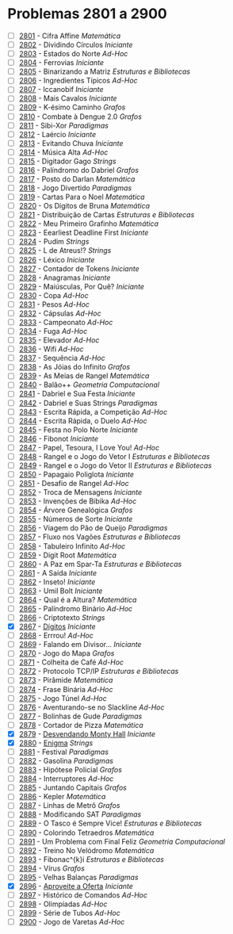 # Problemas 2801 a 2900

  - [ ] [2801](https://www.urionlinejudge.com.br/judge/pt/problems/view/2801) - Cifra Affine *Matemática*
  - [ ] [2802](https://www.urionlinejudge.com.br/judge/pt/problems/view/2802) - Dividindo Círculos *Iniciante*
  - [ ] [2803](https://www.urionlinejudge.com.br/judge/pt/problems/view/2803) - Estados do Norte *Ad-Hoc*
  - [ ] [2804](https://www.urionlinejudge.com.br/judge/pt/problems/view/2804) - Ferrovias *Iniciante*
  - [ ] [2805](https://www.urionlinejudge.com.br/judge/pt/problems/view/2805) - Binarizando a Matriz *Estruturas e Bibliotecas*
  - [ ] [2806](https://www.urionlinejudge.com.br/judge/pt/problems/view/2806) - Ingredientes Típicos *Ad-Hoc*
  - [ ] [2807](https://www.urionlinejudge.com.br/judge/pt/problems/view/2807) - Iccanobif *Iniciante*
  - [ ] [2808](https://www.urionlinejudge.com.br/judge/pt/problems/view/2808) - Mais Cavalos *Iniciante*
  - [ ] [2809](https://www.urionlinejudge.com.br/judge/pt/problems/view/2809) - K-ésimo Caminho *Grafos*
  - [ ] [2810](https://www.urionlinejudge.com.br/judge/pt/problems/view/2810) - Combate à Dengue 2.0 *Grafos*
  - [ ] [2811](https://www.urionlinejudge.com.br/judge/pt/problems/view/2811) - Sibi-Xor *Paradigmas*
  - [ ] [2812](https://www.urionlinejudge.com.br/judge/pt/problems/view/2812) - Laércio *Iniciante*
  - [ ] [2813](https://www.urionlinejudge.com.br/judge/pt/problems/view/2813) - Evitando Chuva *Iniciante*
  - [ ] [2814](https://www.urionlinejudge.com.br/judge/pt/problems/view/2814) - Música Alta *Ad-Hoc*
  - [ ] [2815](https://www.urionlinejudge.com.br/judge/pt/problems/view/2815) - Digitador Gago *Strings*
  - [ ] [2816](https://www.urionlinejudge.com.br/judge/pt/problems/view/2816) - Palíndromo do Dabriel *Grafos*
  - [ ] [2817](https://www.urionlinejudge.com.br/judge/pt/problems/view/2817) - Posto do Darlan *Matemática*
  - [ ] [2818](https://www.urionlinejudge.com.br/judge/pt/problems/view/2818) - Jogo Divertido *Paradigmas*
  - [ ] [2819](https://www.urionlinejudge.com.br/judge/pt/problems/view/2819) - Cartas Para o Noel *Matemática*
  - [ ] [2820](https://www.urionlinejudge.com.br/judge/pt/problems/view/2820) - Os Dígitos de Bruna *Matemática*
  - [ ] [2821](https://www.urionlinejudge.com.br/judge/pt/problems/view/2821) - Distribuição de Cartas *Estruturas e Bibliotecas*
  - [ ] [2822](https://www.urionlinejudge.com.br/judge/pt/problems/view/2822) - Meu Primeiro Grafinho *Matemática*
  - [ ] [2823](https://www.urionlinejudge.com.br/judge/pt/problems/view/2823) - Eearliest Deadline First *Iniciante*
  - [ ] [2824](https://www.urionlinejudge.com.br/judge/pt/problems/view/2824) - Pudim *Strings*
  - [ ] [2825](https://www.urionlinejudge.com.br/judge/pt/problems/view/2825) - L de Atreus!? *Strings*
  - [ ] [2826](https://www.urionlinejudge.com.br/judge/pt/problems/view/2826) - Léxico *Iniciante*
  - [ ] [2827](https://www.urionlinejudge.com.br/judge/pt/problems/view/2827) - Contador de Tokens *Iniciante*
  - [ ] [2828](https://www.urionlinejudge.com.br/judge/pt/problems/view/2828) - Anagramas *Iniciante*
  - [ ] [2829](https://www.urionlinejudge.com.br/judge/pt/problems/view/2829) - Maiúsculas, Por Quê? *Iniciante*
  - [ ] [2830](https://www.urionlinejudge.com.br/judge/pt/problems/view/2830) - Copa *Ad-Hoc*
  - [ ] [2831](https://www.urionlinejudge.com.br/judge/pt/problems/view/2831) - Pesos *Ad-Hoc*
  - [ ] [2832](https://www.urionlinejudge.com.br/judge/pt/problems/view/2832) - Cápsulas *Ad-Hoc*
  - [ ] [2833](https://www.urionlinejudge.com.br/judge/pt/problems/view/2833) - Campeonato *Ad-Hoc*
  - [ ] [2834](https://www.urionlinejudge.com.br/judge/pt/problems/view/2834) - Fuga *Ad-Hoc*
  - [ ] [2835](https://www.urionlinejudge.com.br/judge/pt/problems/view/2835) - Elevador *Ad-Hoc*
  - [ ] [2836](https://www.urionlinejudge.com.br/judge/pt/problems/view/2836) - Wifi *Ad-Hoc*
  - [ ] [2837](https://www.urionlinejudge.com.br/judge/pt/problems/view/2837) - Sequência *Ad-Hoc*
  - [ ] [2838](https://www.urionlinejudge.com.br/judge/pt/problems/view/2838) - As Jóias do Infinito *Grafos*
  - [ ] [2839](https://www.urionlinejudge.com.br/judge/pt/problems/view/2839) - As Meias de Rangel *Matemática*
  - [ ] [2840](https://www.urionlinejudge.com.br/judge/pt/problems/view/2840) - Balão++ *Geometria Computacional*
  - [ ] [2841](https://www.urionlinejudge.com.br/judge/pt/problems/view/2841) - Dabriel e Sua Festa *Iniciante*
  - [ ] [2842](https://www.urionlinejudge.com.br/judge/pt/problems/view/2842) - Dabriel e Suas Strings *Paradigmas*
  - [ ] [2843](https://www.urionlinejudge.com.br/judge/pt/problems/view/2843) - Escrita Rápida, a Competição *Ad-Hoc*
  - [ ] [2844](https://www.urionlinejudge.com.br/judge/pt/problems/view/2844) - Escrita Rápida, o Duelo *Ad-Hoc*
  - [ ] [2845](https://www.urionlinejudge.com.br/judge/pt/problems/view/2845) - Festa no Polo Norte *Iniciante*
  - [ ] [2846](https://www.urionlinejudge.com.br/judge/pt/problems/view/2846) - Fibonot *Iniciante*
  - [ ] [2847](https://www.urionlinejudge.com.br/judge/pt/problems/view/2847) - Papel, Tesoura, I Love You! *Ad-Hoc*
  - [ ] [2848](https://www.urionlinejudge.com.br/judge/pt/problems/view/2848) - Rangel e o Jogo do Vetor I *Estruturas e Bibliotecas*
  - [ ] [2849](https://www.urionlinejudge.com.br/judge/pt/problems/view/2849) - Rangel e o Jogo do Vetor II *Estruturas e Bibliotecas*
  - [ ] [2850](https://www.urionlinejudge.com.br/judge/pt/problems/view/2850) - Papagaio Poliglota *Iniciante*
  - [ ] [2851](https://www.urionlinejudge.com.br/judge/pt/problems/view/2851) - Desafio de Rangel *Ad-Hoc*
  - [ ] [2852](https://www.urionlinejudge.com.br/judge/pt/problems/view/2852) - Troca de Mensagens *Iniciante*
  - [ ] [2853](https://www.urionlinejudge.com.br/judge/pt/problems/view/2853) - Invenções de Bibika *Ad-Hoc*
  - [ ] [2854](https://www.urionlinejudge.com.br/judge/pt/problems/view/2854) - Árvore Genealógica *Grafos*
  - [ ] [2855](https://www.urionlinejudge.com.br/judge/pt/problems/view/2855) - Números de Sorte *Iniciante*
  - [ ] [2856](https://www.urionlinejudge.com.br/judge/pt/problems/view/2856) - Viagem do Pão de Queijo *Paradigmas*
  - [ ] [2857](https://www.urionlinejudge.com.br/judge/pt/problems/view/2857) - Fluxo nos Vagões *Estruturas e Bibliotecas*
  - [ ] [2858](https://www.urionlinejudge.com.br/judge/pt/problems/view/2858) - Tabuleiro Infinito *Ad-Hoc*
  - [ ] [2859](https://www.urionlinejudge.com.br/judge/pt/problems/view/2859) - Digit Root *Matemática*
  - [ ] [2860](https://www.urionlinejudge.com.br/judge/pt/problems/view/2860) - A Paz em Spar-Ta *Estruturas e Bibliotecas*
  - [ ] [2861](https://www.urionlinejudge.com.br/judge/pt/problems/view/2861) - A Saída *Iniciante*
  - [ ] [2862](https://www.urionlinejudge.com.br/judge/pt/problems/view/2862) - Inseto! *Iniciante*
  - [ ] [2863](https://www.urionlinejudge.com.br/judge/pt/problems/view/2863) - Umil Bolt *Iniciante*
  - [ ] [2864](https://www.urionlinejudge.com.br/judge/pt/problems/view/2864) - Qual é a Altura? *Matemática*
  - [ ] [2865](https://www.urionlinejudge.com.br/judge/pt/problems/view/2865) - Palíndromo Binário *Ad-Hoc*
  - [ ] [2866](https://www.urionlinejudge.com.br/judge/pt/problems/view/2866) - Criptotexto *Strings*
  - [x] [2867](https://www.urionlinejudge.com.br/judge/pt/problems/view/2867) - [Dígitos](2867.poti) *Iniciante*
  - [ ] [2868](https://www.urionlinejudge.com.br/judge/pt/problems/view/2868) - Errrou! *Ad-Hoc*
  - [ ] [2869](https://www.urionlinejudge.com.br/judge/pt/problems/view/2869) - Falando em Divisor... *Iniciante*
  - [ ] [2870](https://www.urionlinejudge.com.br/judge/pt/problems/view/2870) - Jogo do Mapa *Grafos*
  - [ ] [2871](https://www.urionlinejudge.com.br/judge/pt/problems/view/2871) - Colheita de Café *Ad-Hoc*
  - [ ] [2872](https://www.urionlinejudge.com.br/judge/pt/problems/view/2872) - Protocolo TCP/IP *Estruturas e Bibliotecas*
  - [ ] [2873](https://www.urionlinejudge.com.br/judge/pt/problems/view/2873) - Pirâmide *Matemática*
  - [ ] [2874](https://www.urionlinejudge.com.br/judge/pt/problems/view/2874) - Frase Binária *Ad-Hoc*
  - [ ] [2875](https://www.urionlinejudge.com.br/judge/pt/problems/view/2875) - Jogo Túnel *Ad-Hoc*
  - [ ] [2876](https://www.urionlinejudge.com.br/judge/pt/problems/view/2876) - Aventurando-se no Slackline *Ad-Hoc*
  - [ ] [2877](https://www.urionlinejudge.com.br/judge/pt/problems/view/2877) - Bolinhas de Gude *Paradigmas*
  - [ ] [2878](https://www.urionlinejudge.com.br/judge/pt/problems/view/2878) - Cortador de Pizza *Matemática*
  - [x] [2879](https://www.urionlinejudge.com.br/judge/pt/problems/view/2879) - [Desvendando Monty Hall](2879.poti) *Iniciante*
  - [x] [2880](https://www.urionlinejudge.com.br/judge/pt/problems/view/2880) - [Enigma](2880.poti) *Strings*
  - [ ] [2881](https://www.urionlinejudge.com.br/judge/pt/problems/view/2881) - Festival *Paradigmas*
  - [ ] [2882](https://www.urionlinejudge.com.br/judge/pt/problems/view/2882) - Gasolina *Paradigmas*
  - [ ] [2883](https://www.urionlinejudge.com.br/judge/pt/problems/view/2883) - Hipótese Policial *Grafos*
  - [ ] [2884](https://www.urionlinejudge.com.br/judge/pt/problems/view/2884) - Interruptores *Ad-Hoc*
  - [ ] [2885](https://www.urionlinejudge.com.br/judge/pt/problems/view/2885) - Juntando Capitais *Grafos*
  - [ ] [2886](https://www.urionlinejudge.com.br/judge/pt/problems/view/2886) - Kepler *Matemática*
  - [ ] [2887](https://www.urionlinejudge.com.br/judge/pt/problems/view/2887) - Linhas de Metrô *Grafos*
  - [ ] [2888](https://www.urionlinejudge.com.br/judge/pt/problems/view/2888) - Modificando SAT *Paradigmas*
  - [ ] [2889](https://www.urionlinejudge.com.br/judge/pt/problems/view/2889) - O Tasco é Sempre Vice! *Estruturas e Bibliotecas*
  - [ ] [2890](https://www.urionlinejudge.com.br/judge/pt/problems/view/2890) - Colorindo Tetraedros *Matemática*
  - [ ] [2891](https://www.urionlinejudge.com.br/judge/pt/problems/view/2891) - Um Problema com Final Feliz *Geometria Computacional*
  - [ ] [2892](https://www.urionlinejudge.com.br/judge/pt/problems/view/2892) - Treino No Velódromo *Matemática*
  - [ ] [2893](https://www.urionlinejudge.com.br/judge/pt/problems/view/2893) - Fibonac^{k}i *Estruturas e Bibliotecas*
  - [ ] [2894](https://www.urionlinejudge.com.br/judge/pt/problems/view/2894) - Vírus *Grafos*
  - [ ] [2895](https://www.urionlinejudge.com.br/judge/pt/problems/view/2895) - Velhas Balanças *Paradigmas*
  - [x] [2896](https://www.urionlinejudge.com.br/judge/pt/problems/view/2896) - [Aproveite a Oferta](2896.poti) *Iniciante*
  - [ ] [2897](https://www.urionlinejudge.com.br/judge/pt/problems/view/2897) - Histórico de Comandos *Ad-Hoc*
  - [ ] [2898](https://www.urionlinejudge.com.br/judge/pt/problems/view/2898) - Olimpíadas *Ad-Hoc*
  - [ ] [2899](https://www.urionlinejudge.com.br/judge/pt/problems/view/2899) - Série de Tubos *Ad-Hoc*
  - [ ] [2900](https://www.urionlinejudge.com.br/judge/pt/problems/view/2900) - Jogo de Varetas *Ad-Hoc*